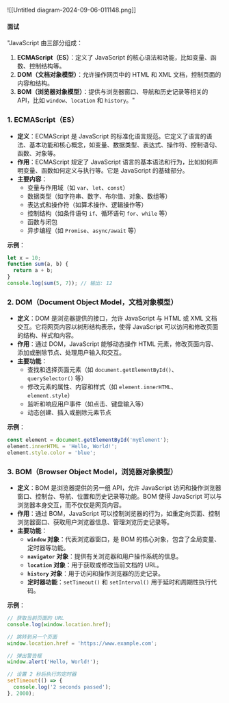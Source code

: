 
![[Untitled diagram-2024-09-06-011148.png]]


#### 面试

"JavaScript 由三部分组成：  
1. **ECMAScript（ES）**：定义了 JavaScript 的核心语法和功能，比如变量、函数、控制结构等。  
2. **DOM（文档对象模型）**：允许操作网页中的 HTML 和 XML 文档，控制页面的内容和结构。  
3. **BOM（浏览器对象模型）**：提供与浏览器窗口、导航和历史记录等相关的 API，比如 `window`、`location` 和 `history`。"





### 1. **ECMAScript（ES）**
   - **定义**：ECMAScript 是 JavaScript 的标准化语言规范。它定义了语言的语法、基本功能和核心概念，如变量、数据类型、表达式、操作符、控制语句、函数、对象等。
   - **作用**：ECMAScript 规定了 JavaScript 语言的基本语法和行为，比如如何声明变量、函数如何定义与执行等。它是 JavaScript 的基础部分。
   - **主要内容**：
     - 变量与作用域（如 `var`、`let`、`const`）
     - 数据类型（如字符串、数字、布尔值、对象、数组等）
     - 表达式和操作符（如算术操作、逻辑操作等）
     - 控制结构（如条件语句 `if`、循环语句 `for`、`while` 等）
     - 函数与闭包
     - 异步编程（如 `Promise`、`async/await` 等）
   
   **示例**：
   ```javascript
   let x = 10;
   function sum(a, b) {
     return a + b;
   }
   console.log(sum(5, 7)); // 输出: 12
   ```

### 2. **DOM（Document Object Model，文档对象模型）**
   - **定义**：DOM 是浏览器提供的接口，允许 JavaScript 与 HTML 或 XML 文档交互。它将网页内容以树形结构表示，使得 JavaScript 可以访问和修改页面的结构、样式和内容。
   - **作用**：通过 DOM，JavaScript 能够动态操作 HTML 元素，修改页面内容、添加或删除节点、处理用户输入和交互。
   - **主要功能**：
     - 查找和选择页面元素（如 `document.getElementById()`、`querySelector()` 等）
     - 修改元素的属性、内容和样式（如 `element.innerHTML`、`element.style`）
     - 监听和响应用户事件（如点击、键盘输入等）
     - 动态创建、插入或删除元素节点
   
   **示例**：
   ```javascript
   const element = document.getElementById('myElement');
   element.innerHTML = 'Hello, World!';
   element.style.color = 'blue';
   ```

### 3. **BOM（Browser Object Model，浏览器对象模型）**
   - **定义**：BOM 是浏览器提供的另一组 API，允许 JavaScript 访问和操作浏览器窗口、控制台、导航、位置和历史记录等功能。BOM 使得 JavaScript 可以与浏览器本身交互，而不仅仅是网页内容。
   - **作用**：通过 BOM，JavaScript 可以控制浏览器的行为，如重定向页面、控制浏览器窗口、获取用户浏览器信息、管理浏览历史记录等。
   - **主要功能**：
     - **`window` 对象**：代表浏览器窗口，是 BOM 的核心对象，包含了全局变量、定时器等功能。
     - **`navigator` 对象**：提供有关浏览器和用户操作系统的信息。
     - **`location` 对象**：用于获取或修改当前文档的 URL。
     - **`history` 对象**：用于访问和操作浏览器的历史记录。
     - **定时器功能**：`setTimeout()` 和 `setInterval()` 用于延时和周期性执行代码。
   
   **示例**：
   ```javascript
   // 获取当前页面的 URL
   console.log(window.location.href);

   // 跳转到另一个页面
   window.location.href = 'https://www.example.com';

   // 弹出警告框
   window.alert('Hello, World!');

   // 设置 2 秒后执行的定时器
   setTimeout(() => {
     console.log('2 seconds passed');
   }, 2000);
   ```

